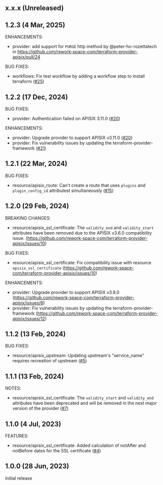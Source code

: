 ## x.x.x (Unreleased)

## 1.2.3 (4 Mar, 2025)
ENHANCEMENTS:

- provider: add support for `PURGE` http method by @peter-ho-rozettatech in https://github.com/rework-space-com/terraform-provider-apisix/pull/24

BUG FIXES:

- workflows: Fix test workflow by adding a workflow step to install terraform ([#25](https://github.com/rework-space-com/terraform-provider-apisix/issues/25))

## 1.2.2 (17 Dec, 2024)

BUG FIXES:

- provider: Authentication failed on APISIX 3.11.0 ([#20](https://github.com/rework-space-com/terraform-provider-apisix/issues/20))

ENHANCEMENTS:

- provider: Upgrade provider to support APISIX v3.11.0 ([#20](https://github.com/rework-space-com/terraform-provider-apisix/issues/20))
- provider: Fix vulnerability issues by updating the terraform-provider-framework ([#21](https://github.com/rework-space-com/terraform-provider-apisix/issues/22))

## 1.2.1 (22 Mar, 2024)

BUG FIXES:

- resource/apisix_route: Can't create a route that uses `plugins` and `plugin_config_id` attributest simultaneously ([#15](https://github.com/rework-space-com/terraform-provider-apisix/issues/15))

## 1.2.0 (29 Feb, 2024)

BREAKING CHANGES:

- resource/apisix_ssl_certificate: The `validity_end` and `validity_start` attributes have been removed due to the APISIX v3.6.0 compatibility issue. (https://github.com/rework-space-com/terraform-provider-apisix/issues/10)

BUG FIXES:

- resource/apisix_ssl_certificate: Fix compatibility issue with resource `apisix_ssl_certificate` (https://github.com/rework-space-com/terraform-provider-apisix/issues/10)

ENHANCEMENTS:

- provider: Upgrade provider to support APISIX v3.8.0 (https://github.com/rework-space-com/terraform-provider-apisix/issues/6)
- provider: Fix vulnerability issues by updating the terraform-provider-framework (https://github.com/rework-space-com/terraform-provider-apisix/issues/12)

## 1.1.2 (13 Feb, 2024)

BUG FIXES:

- resource/apisix_upstream: Updating upstream's "service_name" requires recreation of upstream ([#5](https://github.com/rework-space-com/terraform-provider-apisix/issues/5))

## 1.1.1 (13 Feb, 2024)

NOTES:

- resource/apisix_ssl_certificate: The `validity_start` and `validity_end` attributes have been deprecated and will be removed in the next major version of the provider ([#7](https://github.com/rework-space-com/terraform-provider-apisix/issues/7))

## 1.1.0 (4 Jul, 2023)

FEATURES:

- resource/apisix_ssl_certificate: Added calculation of notAfter and notBefore dates for the SSL certificate ([#4](https://github.com/rework-space-com/terraform-provider-apisix/pull/4))

## 1.0.0 (28 Jun, 2023)
Initial release

